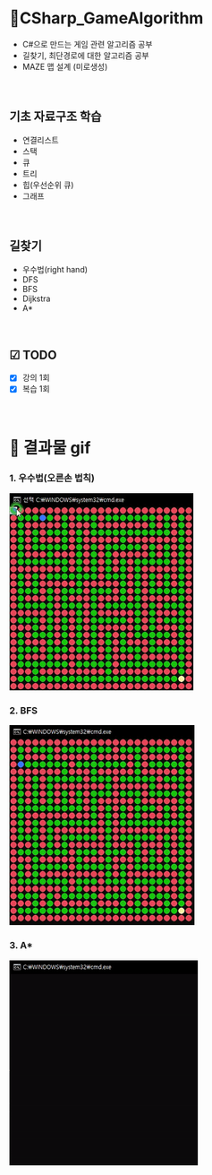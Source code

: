 # 🚀CSharp_GameAlgorithm
- C#으로 만드는 게임 관련 알고리즘 공부
- 길찾기, 최단경로에 대한 알고리즘 공부
- MAZE 맵 설계 (미로생성)

　
## 기초 자료구조 학습
- 연결리스트
- 스택
- 큐
- 트리
- 힙(우선순위 큐)
- 그래프

　
## 길찾기
- 우수법(right hand)
- DFS
- BFS
- Dijkstra
- A*

　
## ☑ TODO
- [x] 강의 1회
- [x] 복습 1회

　
# 🎨 결과물 gif
### 1. 우수법(오른손 법칙)
![](Screenshots/right.gif)

### 2. BFS
![](Screenshots/BFS.gif)

### 3. A*
![](Screenshots/Astar.gif)

